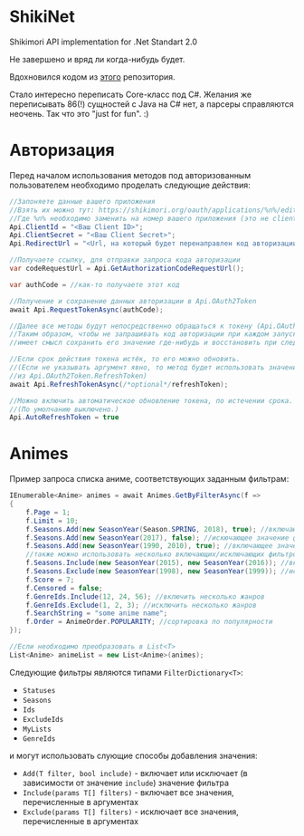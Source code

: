 # ShikiNet
Shikimori API implementation for .Net Standart 2.0

Не завершено и вряд ли когда-нибудь будет. 

Вдохновился кодом из [этого](https://github.com/Firely-Pasha/JShikiApi) репозитория. 

Стало интересно переписать Core-класс под C#. Желания же переписывать 86(!) сущностей с Java на C# нет, а парсеры справляются неочень.
Так что это "just for fun". :)

# Авторизация
Перед началом использования методов под авторизованным пользователем необходимо проделать следующие действия:

```c#
//Запоняете данные вашего приложения
//Взять их можно тут: https://shikimori.org/oauth/applications/%n%/edit
//Где %n% необходимо заменить на номер вашего приложения (это не client_id)
Api.ClientId = "<Ваш Client ID>";
Api.ClientSecret = "<Ваш Client Secret>";
Api.RedirectUrl = "<Url, на который будет перенаправлен код авторизации>";

//Получаете ссылку, для отправки запроса кода авторизации
var codeRequestUrl = Api.GetAuthorizationCodeRequestUrl(); 

var authCode = //как-то получаете этот код

//Получение и сохранение данных авторизации в Api.OAuth2Token
await Api.RequestTokenAsync(authCode);

//Далее все методы будут непосредственно обращаться к токену (Api.OAuth2Token.AccessToken)
//Таким образом, чтобы не запрашивать код авторизации при каждом запуске приложения,
//имеет смысл сохранить его значение где-нибудь и восстановить при следующем запуске. 

//Если срок действия токена истёк, то его можно обновить.
//(Если не указывать аргумент явно, то метод будет использовать значение
//из Api.OAuth2Token.RefreshToken)
await Api.RefreshTokenAsync(/*optional*/refreshToken); 

//Можно включить автоматическое обновление токена, по истечении срока.
//(По умолчанию выключено.)
Api.AutoRefreshToken = true
```

# Animes

Пример запроса списка аниме, соответствующих заданным фильтрам:
```c#
IEnumerable<Anime> animes = await Animes.GetByFilterAsync(f =>
{
    f.Page = 1;
    f.Limit = 10;
    f.Seasons.Add(new SeasonYear(Season.SPRING, 2018), true); //включающее значение фильтра
    f.Seasons.Add(new SeasonYear(2017), false); //искючающее значение фильтра
    f.Seasons.Add(new SeasonYear(1990, 2010), true); //включающее значение фильтра
    //также можно использовать несколько включающих/исключающих фильтров следующим образом
    f.Seasons.Include(new SeasonYear(2015), new SeasonYear(2016)); //включили 2015 и 2016 года
    f.Seasons.Exclude(new SeasonYear(1998), new SeasonYear(1999)); //исключили 1998 и 1999 года
    f.Score = 7;
    f.Censored = false;
    f.GenreIds.Include(12, 24, 56); //включить несколько жанров
    f.GenreIds.Exclude(1, 2, 3); //исключить несколько жанров
    f.SearchString = "some anime name";
    f.Order = AnimeOrder.POPULARITY; //сортировка по популярности
});

//Если необходимо преобразовать в List<T>
List<Anime> animeList = new List<Anime>(animes);
```

Следующие фильтры являются типами `FilterDictionary<T>`:
* `Statuses`
* `Seasons`
* `Ids`
* `ExcludeIds`
* `MyLists`
* `GenreIds`

и могут использовать слующие способы добавления значения:
* `Add(T filter, bool include)` - включает или исключает (в зависимости от значение `include`) значение фильтра
* `Include(params T[] filters)` - включает все значения, перечисленные в аргументах
* `Exclude(params T[] filters)` - исключает все значения, перечисленные в аргументах

